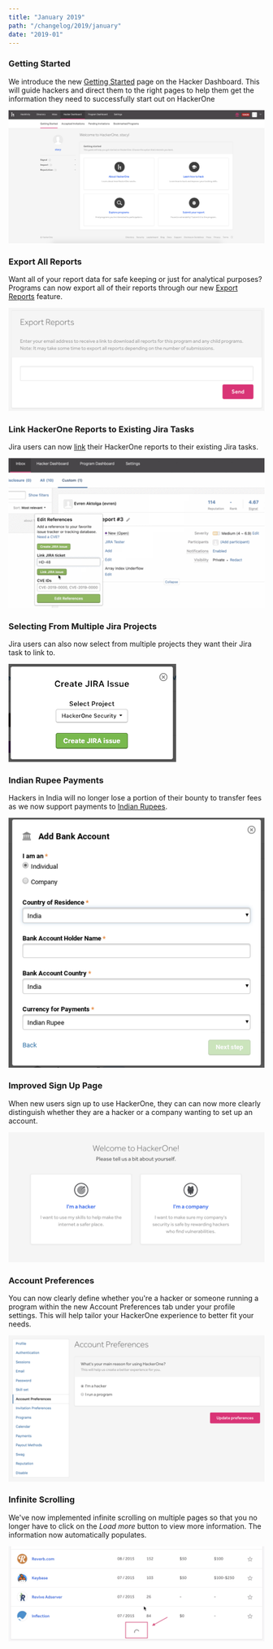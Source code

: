 ```yaml
---
title: "January 2019"
path: "/changelog/2019/january"
date: "2019-01"
---
```


### Getting Started
We introduce the new [Getting Started](/hackers/hacker-dashboard.html) page on the Hacker Dashboard. This will guide hackers and direct them to the right pages to help them get the information they need to successfully start out on HackerOne

![getting started](./images/jan_2019_getting_started.png)

### Export All Reports
Want all of your report data for safe keeping or just for analytical purposes? Programs can now export all of their reports through our new [Export Reports](/programs/export-reports.html) feature.  

![export reports](./images/jan_2019_export_reports.png)

### Link HackerOne Reports to Existing Jira Tasks
Jira users can now [link](/programs/jira-integration.html) their HackerOne reports to their existing Jira tasks.

![linking HackerOne to Jira](./images/jan_2019_link_jira.png)

### Selecting From Multiple Jira Projects
Jira users can also now select from multiple projects they want their Jira task to link to.

![selecting projects](./images/jan_2019_jira_projects.png)

### Indian Rupee Payments
Hackers in India will no longer lose a portion of their bounty to transfer fees as we now support payments to [Indian Rupees](https://hackerone.com/blog/Introducing-Indian-Rupee-payments-Cheaper-and-faster-bank-transfers).

![adding Indian Rupee](./images/jan_2019_indian_rupee.png)

### Improved Sign Up Page
When new users sign up to use HackerOne, they can can now more clearly distinguish whether they are a hacker or a company wanting to set up an account.  

![sign up branching page](./images/jan_2019_signup.png)

### Account Preferences
You can now clearly define whether you're a hacker or someone running a program within the new Account Preferences tab under your profile settings. This will help tailor your HackerOne experience to better fit your needs.

![account preferences](./images/jan_2019_account_preferences.png)

### Infinite Scrolling
We've now implemented infinite scrolling on multiple pages so that you no longer have to click on the <i>Load more</i> button to view more information. The information now automatically populates.

![infinite scrolling](./images/jan_2019_infitine_scrolling.png)
